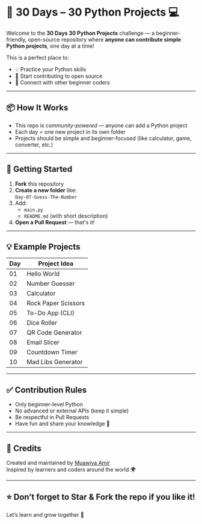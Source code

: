 # 🐍 30 Days – 30 Python Projects 💻

Welcome to the **30 Days 30 Python Projects** challenge — a beginner-friendly, open-source repository where **anyone can contribute simple Python projects**, one day at a time!

This is a perfect place to:
- 💡 Practice your Python skills
- 🌱 Start contributing to open source
- 🤝 Connect with other beginner coders

---

## 📦 How It Works

- This repo is *community-powered* — anyone can add a Python project
- Each day = one new project in its own folder
- Projects should be simple and beginner-focused (like calculator, game, converter, etc.)

---

## 🚀 Getting Started

1. **Fork** this repository
2. **Create a new folder** like:  
   `Day-07-Guess-The-Number`
3. Add:
   - `main.py`
   - `README.md` (with short description)
4. **Open a Pull Request** — that's it!

---

## 💡 Example Projects

| Day | Project Idea |
|-----|--------------|
| 01  | Hello World |
| 02  | Number Guesser |
| 03  | Calculator |
| 04  | Rock Paper Scissors |
| 05  | To-Do App (CLI) |
| 06  | Dice Roller |
| 07  | QR Code Generator |
| 08  | Email Slicer |
| 09  | Countdown Timer |
| 10  | Mad Libs Generator |

---

## ✅ Contribution Rules

- Only beginner-level Python
- No advanced or external APIs (keep it simple)
- Be respectful in Pull Requests
- Have fun and share your knowledge 🙌

---

## 🙌 Credits

Created and maintained by [Muawiya Amir](https://github.com/Muawiya-contact)  
Inspired by learners and coders around the world 🌍

---

## ⭐ Don’t forget to Star & Fork the repo if you like it!

Let’s learn and grow together 💪
